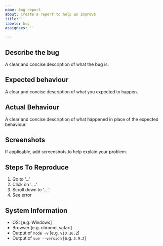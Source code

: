 ```yaml
---
name: Bug report
about: Create a report to help us improve
title: ''
labels: bug
assignees: ''

---
```


## Describe the bug
A clear and concise description of what the bug is.

## Expected behaviour
A clear and concise description of what you expected to happen.

## Actual Behaviour
A clear and concise description of what happened in place of the expected behaviour.

## Screenshots
If applicable, add screenshots to help explain your problem.

## Steps To Reproduce
1. Go to '...'
2. Click on '....'
3. Scroll down to '....'
4. See error

## System Information
 - OS: [e.g. Windows]
 - Browser [e.g. chrome, safari]
 - Output of `node -v` [e.g. `v10.16.2`]
 - Output of `vue --version` [e.g. `3.9.2`]

<!-- Add any other context about the problem here. -->
